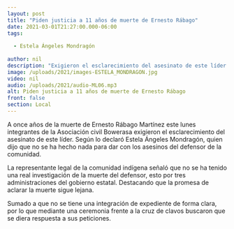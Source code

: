 ```yaml
---
layout: post
title: "Piden justicia a 11 años de muerte de Ernesto Rábago"
date: 2021-03-01T21:27:00.000-06:00
tags:
  
  - Estela Ángeles Mondragón
  
author: nil
description: "Exigieron el esclarecimiento del asesinato de este líder."
image: /uploads/2021/images-ESTELA_MONDRAGON.jpg
video: nil
audio: /uploads/2021/audio-ML06.mp3
alt: Piden justicia a 11 años de muerte de Ernesto Rábago
front: false
section: Local
---
```


A once años de la muerte de Ernesto Rábago Martínez este lunes integrantes de la Asociación civil Bowerasa exigieron el esclarecimiento del asesinato de este líder. Según lo declaró Estela Ángeles Mondragón, quien dijo que no se ha hecho nada para dar con los asesinos del defensor de la comunidad.

La representante legal de la comunidad indígena señaló que no se ha tenido una real investigación de la muerte del defensor, esto por tres administraciones del gobierno estatal. Destacando que la promesa de aclarar la muerte sigue lejana.

Sumado a que no se tiene una integración de expediente de forma clara, por lo que mediante una ceremonia frente a la cruz de clavos buscaron que se diera respuesta a sus peticiones.
